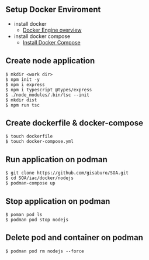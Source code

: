 ## Setup Docker Enviroment
- install docker
    - [Docker Engine overview](https://docs.docker.com/install/)
- install docker compose
    - [Install Docker Compose](https://docs.docker.com/compose/install/)
## Create node application
```
$ mkdir <work dir>
$ npm init -y
$ npm i express
$ npm i typescript @types/express
$ ./node_modules/.bin/tsc --init
$ mkdir dist
$ npm run tsc
```
## Create dockerfile & docker-compose
```
$ touch dockerfile
$ touch docker-compose.yml
```
## Run application on podman
```
$ git clone https://github.com/gisaburo/SOA.git
$ cd SOA/iac/docker/nodejs
$ podman-compose up
```
## Stop application on podman
```
$ poman pod ls
$ podman pod stop nodejs
```
## Delete pod and container on podman
```
$ podman pod rm nodejs --force
```
